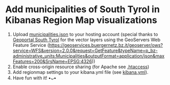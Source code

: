 # Add municipalities of South Tyrol in Kibanas Region Map visualizations

1) Upload [municipalities.json](https://github.com/puecher/kibana-municipalities-south-tyrol/blob/master/municipalities.json) to your hosting account (special thanks to [Geoportal South Tyrol](http://geoportal.buergernetz.bz.it/) for the vector layers using the GeoServers Web Feature Service (https://geoservices.buergernetz.bz.it/geoserver/ows?service=WFS&version=2.0.0&request=GetFeature&typeName=p_bz-administrative_units:Municipalities&outputFormat=application/json&maxFeatures=200&SrsName=EPSG:4326))
2) Enable cross-origin resource sharing (for Apache see [.htaccess](https://github.com/puecher/kibana-municipalities-south-tyrol/blob/master/.htaccess))
3) Add regionmap settings to your kibana.yml file (see [kibana.yml](https://github.com/puecher/kibana-municipalities-south-tyrol/blob/master/kibana.yml)).
4) Have fun with it! •ᴗ•
